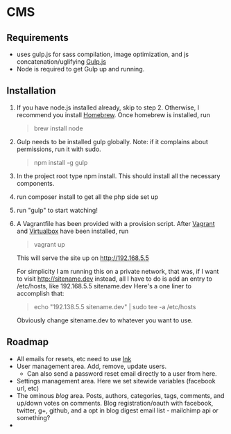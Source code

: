 # CMS

## Requirements
- uses gulp.js for sass compilation, image optimization, and js
  concatenation/uglifying [Gulp.js](http://gulpjs.com/)
- Node is required to get Gulp up and running.

## Installation
1. If you have node.js installed already, skip to step 2. Otherwise, I recommend you install [Homebrew](http://brew.sh). Once homebrew is installed, run
   > brew install node

2. Gulp needs to be installed gulp globally. Note: if it complains about
   permissions, run it with sudo.
   > npm install -g gulp

3. In the project root type npm install. This should install all the necessary
components.

4. run composer install to get all the php side set up

5. run "gulp" to start watching!

6. A Vagrantfile has been provided with a provision script. After
   [Vagrant](http://vagrantup.com) and [Virtualbox](http://virtualbox.org) have
   been installed, run
   > vagrant up
   
   This will serve the site up on http://192.168.5.5

   For simplicity I am running this on a private network, that was, if I want
   to visit http://sitename.dev instead, all I have to do is add an entry to
   /etc/hosts, like 192.168.5.5 sitename.dev Here's a one liner to accomplish
   that:
   > echo "192.138.5.5 sitename.dev" | sudo tee -a /etc/hosts

   Obviously change sitename.dev to whatever you want to use.


## Roadmap
- All emails for resets, etc need to use [Ink](http://zurb.com/ink)
- User management area. Add, remove, update users.
    - Can also send a password reset email directly to a user from here.
- Settings management area. Here we set sitewide variables (facebook url, etc)
- The ominous _blog_ area. Posts, authors, categories, tags, comments, and
  up/down votes on comments. Blog registration/oauth with facebook, twitter,
  g+, github, and a opt in blog digest email list - mailchimp api or something?
- 
